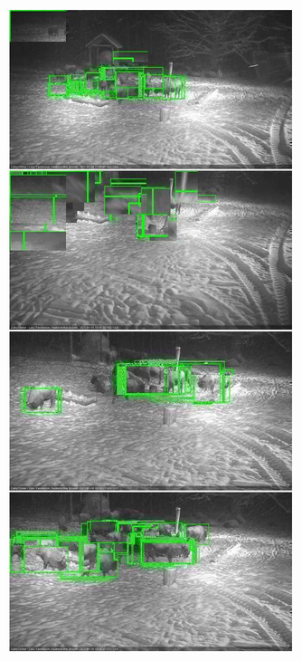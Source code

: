 ![20210116-175006-180010](in2/20210116/20210116-175006-180010_0_.jpg)
![20210116-180016-181019](in2/20210116/20210116-180016-181019_0_.jpg)
![20210116-181026-182030](in2/20210116/20210116-181026-182030_0_.jpg)
![20210116-182036-183040](in2/20210116/20210116-182036-183040_0_.jpg)
